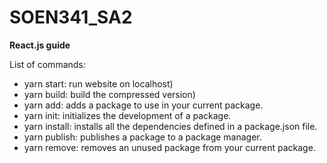# SOEN341_SA2

**React.js guide**

List of commands:
- yarn start: run website on localhost)
- yarn build: build the compressed version)
- yarn add: adds a package to use in your current package.
- yarn init: initializes the development of a package.
- yarn install: installs all the dependencies defined in a package.json file.
- yarn publish: publishes a package to a package manager.
- yarn remove: removes an unused package from your current package.